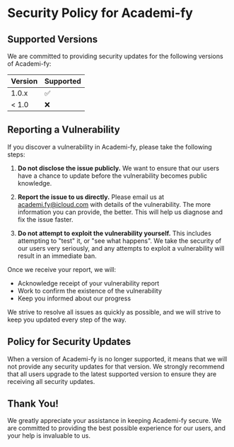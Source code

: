 # Security Policy for Academi-fy

## Supported Versions

We are committed to providing security updates for the following versions of Academi-fy:

| Version | Supported |
|---------|-----------|
| 1.0.x   | ✅         |
| < 1.0   | ❌         |

## Reporting a Vulnerability

If you discover a vulnerability in Academi-fy, please take the following steps:

1. **Do not disclose the issue publicly.** We want to ensure that our users have a chance to update before the vulnerability becomes public knowledge.

2. **Report the issue to us directly.** Please email us at [academi.fy@icloud.com](mailto:academi.fy@icloud.com) with details of the vulnerability. The more information you can provide, the better. This will help us diagnose and fix the issue faster.

3. **Do not attempt to exploit the vulnerability yourself.** This includes attempting to "test" it, or "see what happens". We take the security of our users very seriously, and any attempts to exploit a vulnerability will result in an immediate ban.

Once we receive your report, we will:

- Acknowledge receipt of your vulnerability report
- Work to confirm the existence of the vulnerability
- Keep you informed about our progress

We strive to resolve all issues as quickly as possible, and we will strive to keep you updated every step of the way.

## Policy for Security Updates

When a version of Academi-fy is no longer supported, it means that we will not provide any security updates for that version. We strongly recommend that all users upgrade to the latest supported version to ensure they are receiving all security updates.

## Thank You!

We greatly appreciate your assistance in keeping Academi-fy secure. We are committed to providing the best possible experience for our users, and your help is invaluable to us.

